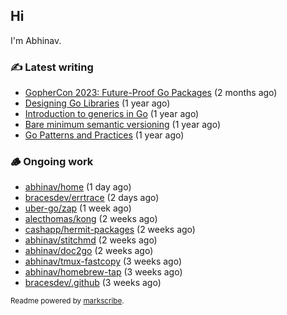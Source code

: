 ## Hi

I'm Abhinav.

### ✍️ Latest writing


- [GopherCon 2023: Future-Proof Go Packages](https://abhinavg.net/2023/09/27/future-proof-packages/) (2 months ago)
- [Designing Go Libraries](https://abhinavg.net/2022/12/06/designing-go-libraries/) (1 year ago)
- [Introduction to generics in Go](https://abhinavg.net/2022/11/23/generics-intro/) (1 year ago)
- [Bare minimum semantic versioning](https://abhinavg.net/2022/11/07/semver/) (1 year ago)
- [Go Patterns and Practices](https://abhinavg.net/2022/09/19/go-patterns-and-practices-talk/) (1 year ago)

### 🪵 Ongoing work


- [abhinav/home](https://github.com/abhinav/home) (1 day ago)
- [bracesdev/errtrace](https://github.com/bracesdev/errtrace) (2 days ago)
- [uber-go/zap](https://github.com/uber-go/zap) (1 week ago)
- [alecthomas/kong](https://github.com/alecthomas/kong) (2 weeks ago)
- [cashapp/hermit-packages](https://github.com/cashapp/hermit-packages) (2 weeks ago)
- [abhinav/stitchmd](https://github.com/abhinav/stitchmd) (2 weeks ago)
- [abhinav/doc2go](https://github.com/abhinav/doc2go) (2 weeks ago)
- [abhinav/tmux-fastcopy](https://github.com/abhinav/tmux-fastcopy) (3 weeks ago)
- [abhinav/homebrew-tap](https://github.com/abhinav/homebrew-tap) (3 weeks ago)
- [bracesdev/.github](https://github.com/bracesdev/.github) (3 weeks ago)

<sub>Readme powered by [markscribe](https://github.com/muesli/markscribe).</sub>
